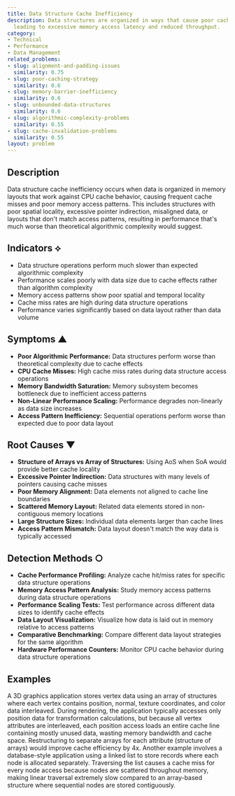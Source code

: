 ```yaml
---
title: Data Structure Cache Inefficiency
description: Data structures are organized in ways that cause poor cache performance,
  leading to excessive memory access latency and reduced throughput.
category:
- Technical
- Performance
- Data Management
related_problems:
- slug: alignment-and-padding-issues
  similarity: 0.75
- slug: poor-caching-strategy
  similarity: 0.6
- slug: memory-barrier-inefficiency
  similarity: 0.6
- slug: unbounded-data-structures
  similarity: 0.6
- slug: algorithmic-complexity-problems
  similarity: 0.55
- slug: cache-invalidation-problems
  similarity: 0.55
layout: problem
---
```


## Description

Data structure cache inefficiency occurs when data is organized in memory layouts that work against CPU cache behavior, causing frequent cache misses and poor memory access patterns. This includes structures with poor spatial locality, excessive pointer indirection, misaligned data, or layouts that don't match access patterns, resulting in performance that's much worse than theoretical algorithmic complexity would suggest.

## Indicators ⟡

- Data structure operations perform much slower than expected algorithmic complexity
- Performance scales poorly with data size due to cache effects rather than algorithm complexity
- Memory access patterns show poor spatial and temporal locality
- Cache miss rates are high during data structure operations
- Performance varies significantly based on data layout rather than data volume

## Symptoms ▲

- **Poor Algorithmic Performance:** Data structures perform worse than theoretical complexity due to cache effects
- **CPU Cache Misses:** High cache miss rates during data structure access operations
- **Memory Bandwidth Saturation:** Memory subsystem becomes bottleneck due to inefficient access patterns
- **Non-Linear Performance Scaling:** Performance degrades non-linearly as data size increases
- **Access Pattern Inefficiency:** Sequential operations perform worse than expected due to poor data layout

## Root Causes ▼

- **Structure of Arrays vs Array of Structures:** Using AoS when SoA would provide better cache locality
- **Excessive Pointer Indirection:** Data structures with many levels of pointers causing cache misses
- **Poor Memory Alignment:** Data elements not aligned to cache line boundaries
- **Scattered Memory Layout:** Related data elements stored in non-contiguous memory locations
- **Large Structure Sizes:** Individual data elements larger than cache lines
- **Access Pattern Mismatch:** Data layout doesn't match the way data is typically accessed

## Detection Methods ○

- **Cache Performance Profiling:** Analyze cache hit/miss rates for specific data structure operations
- **Memory Access Pattern Analysis:** Study memory access patterns during data structure operations
- **Performance Scaling Tests:** Test performance across different data sizes to identify cache effects
- **Data Layout Visualization:** Visualize how data is laid out in memory relative to access patterns
- **Comparative Benchmarking:** Compare different data layout strategies for the same algorithm
- **Hardware Performance Counters:** Monitor CPU cache behavior during data structure operations

## Examples

A 3D graphics application stores vertex data using an array of structures where each vertex contains position, normal, texture coordinates, and color data interleaved. During rendering, the application typically accesses only position data for transformation calculations, but because all vertex attributes are interleaved, each position access loads an entire cache line containing mostly unused data, wasting memory bandwidth and cache space. Restructuring to separate arrays for each attribute (structure of arrays) would improve cache efficiency by 4x. Another example involves a database-style application using a linked list to store records where each node is allocated separately. Traversing the list causes a cache miss for every node access because nodes are scattered throughout memory, making linear traversal extremely slow compared to an array-based structure where sequential nodes are stored contiguously.